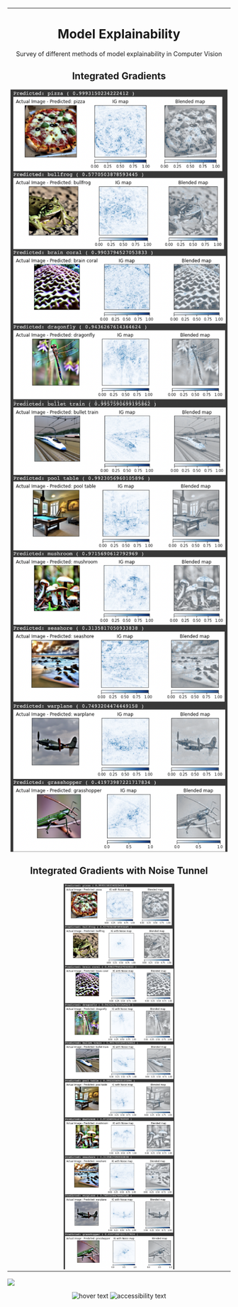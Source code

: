 <table align="center"><tr><td align="center" width="9999">

# Model Explainability

Survey of different methods of model explainability in Computer Vision

## Integrated Gradients
<img src="outputs/1_IG1.png" align="center" >
<img src="outputs/1_IG2.png" align="center" >
<img src="outputs/1_IG3.png" align="center" >

## Integrated Gradients with Noise Tunnel
<img src="outputs/2_IGN1.png" align="center" width="250" >
<img src="outputs/2_IGN2.png" align="center" width="250" >
<img src="outputs/2_IGN3.png" align="center" width="250" >





</td></tr></table>



<img src="images/model.png" align="center" >


<p align="center">
  <img src="your_relative_path_here" width="350" title="hover text">
  <img src="your_relative_path_here_number_2_large_name" width="350" alt="accessibility text">
</p>

